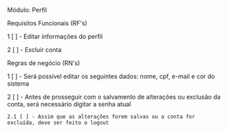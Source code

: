 Módulo: Perfil


Requisitos Funcionais (RF's)

1 [ ] - Editar informações do perfil

2 [ ] - Excluir conta


Regras de negócio (RN's)

1 [ ] - Será possível editar os seguintes dados: nome, cpf, e-mail e cor do sistema

2 [ ] - Antes de prosseguir com o salvamento de alterações ou exclusão da conta, será necessário digitar a senha atual
    
    2.1 [ ] - Assim que as alterações forem salvas ou a conta for excluída, deve ser feito o logout